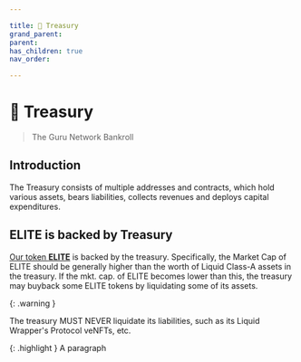```yaml
---

title: 👑 Treasury
grand_parent:
parent:
has_children: true
nav_order:

---
```


# 👑 Treasury
> The Guru Network Bankroll

## Introduction
The Treasury consists of multiple addresses and contracts, which hold various assets, bears liabilities, collects revenues and deploys capital expenditures.

## ELITE is backed by Treasury
[Our token **ELITE**](./elite) is backed by the treasury. Specifically, the Market Cap of ELITE should be generally higher than the worth of Liquid Class-A assets in the treasury. If the mkt. cap. of ELITE becomes lower than this, the treasury may buyback some ELITE tokens by liquidating some of its assets.

{: .warning }

The treasury MUST NEVER liquidate its liabilities, such as its Liquid Wrapper's Protocol veNFTs, etc.


{: .highlight }
A paragraph